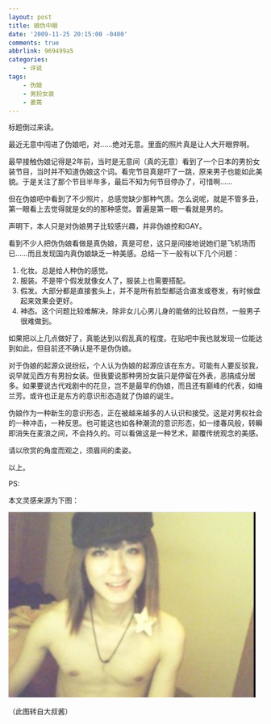 ```yaml
---
layout: post
title: 娘伪中眼
date: '2009-11-25 20:15:00 -0400'
comments: true
abbrlink: 969499a5
categories:
	- 评说
tags:
	- 伪娘
	- 男扮女装
	- 萎蔫
---
```

标题倒过来读。

最近无意中闯进了伪娘吧，对……绝对无意。里面的照片真是让人大开眼界啊。

最早接触伪娘记得是2年前，当时是无意间（真的无意）看到了一个日本的男扮女装节目，当时并不知道伪娘这个词。看完节目真是吓了一跳，原来男子也能如此美貌。于是关注了那个节目半年多，最后不知为何节目停办了，可惜啊……

但在伪娘吧中看到了不少照片，总感觉缺少那种气质。怎么说呢，就是不管多丑，第一眼看上去觉得就是女的的那种感觉。普遍是第一眼一看就是男的。

声明下，本人只是对伪娘男子比较感兴趣，并非伪娘控和GAY。

看到不少人把伪伪娘看做是真伪娘，真是可悲，这只是间接地说她们是飞机场而已……而且发现国内真伪娘缺乏一种美感。总结一下一般有以下几个问题：

1. 化妆。总是给人种伪的感觉。
2. 服装。不是带个假发就像女人了，服装上也需要搭配。
3. 假发。大部分都是直接套头上，并不是所有脸型都适合直发或卷发，有时候盘起来效果会更好。
4. 神态。这个问题比较难解决，除非女儿心男儿身的能做的比较自然，一般男子很难做到。

如果把以上几点做好了，真能达到以假乱真的程度。在贴吧中我也就发现一位能达到如此，但目前还不确认是不是伪伪娘。

对于伪娘的起源众说纷纭，个人认为伪娘的起源应该在东方。可能有人要反驳我，说早就见西方有男扮女装。但我要说那种男扮女装只是停留在外表，恶搞成分居多。如果要说古代戏剧中的花旦，岂不是最早的伪娘，而且还有巅峰的代表，如梅兰芳。或许也正是东方的意识形态造就了伪娘的诞生。

伪娘作为一种新生的意识形态，正在被越来越多的人认识和接受。这是对男权社会的一种冲击，一种反思。也可能这也如各种潮流的意识形态，如一缕春风般，转瞬即消失在麦浪之间，不会持久的。可以看做这是一种艺术，颠覆传统观念的美感。

请以欣赏的角度而观之，须眉间的柔姿。

以上。

PS:

本文灵感来源为下图：

![](\img\weiniang.jpeg)

（此图转自大叔酱）
